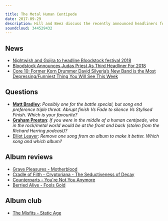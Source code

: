 ```yaml
---

title: The Metal Human Centipede
date: 2017-09-29
description: Hill and Beez discuss the recently announced headliners for Bloodstock 2018 and speculate on who might headline Download next year, they discuss the new track from former Korn drummer David Silveria’s band Core 10, there’s hilarious chat about who they’d have in their heavy metal human centipede, followed by reviews on new albums from Grave Pleasures, Cradle of Filth, Counterparts and Berried Alive, and Album Club this week is on the Misfits’ long lost debut album Static Age.
soundcloud: 344529432
---
```


## News

* [Nightwish and Gojira to headline Bloodstock festival 2018](http://teamrock.com/news/2017-08-12/nightwish-and-gojira-to-headline-bloodstock-festival-2018)
* [Bloodstock Announces Judas Priest As Third Headliner For 2018](http://www.bloodstock.uk.com/news/bloodstock-announces-judas-priest-as-third-headliner-for-2018)
* [Core 10: Former Korn Drummer David Silveria’s New Band is the Most Depressing/Funniest Thing You Will See This Week](http://www.metalsucks.net/2017/04/07/core-10-former-korn-drummer-david-silverias-new-band-is-the-most-depressingfunniest-thing-you-will-see-this-week/)

## Questions

* **[Matt Bradley](https://www.facebook.com/thatsnotmetalpodcast/posts/2182867711939761?comment_id=2182960985263767&comment_tracking=%7B%22tn%22%3A%22R5%22%7D)**: _Possibly one for the battle special, but song end preference triple threat. Abrupt finish Vs Fade to silence Vs Stylised Finish. Which is your favourite?_
* **[Graham Preston](https://www.facebook.com/thatsnotmetalpodcast/posts/2182867711939761?comment_id=2182869411939591&comment_tracking=%7B%22tn%22%3A%22R9%22%7D)**: _If you were in the middle of a human centipede, who in the rock/metal world would be at the front and back (stolen from the Richard Herring podcast)?_
* [Elliot Leaver](https://www.facebook.com/thatsnotmetalpodcast/posts/2182867711939761?comment_id=2182869121939620&comment_tracking=%7B%22tn%22%3A%22R9%22%7D): _Remove one song from an album to make it better. Which song and which album?_

## Album reviews

* [Grave Pleasures - Motherblood](https://itunes.apple.com/gb/album/motherblood/id1262214046)
* [Cradle of Filth - Cryptoriana - The Seductiveness of Decay](https://itunes.apple.com/gb/album/cryptoriana-the-seductiveness-of-decay/id1257704049)
* [Counterparts - You're Not You Anymore](https://itunes.apple.com/gb/album/youre-not-you-anymore/id1258679769)
* [Berried Alive - Fools Gold](https://itunes.apple.com/gb/album/fools-gold/id1257966955)

## Album club

* [The Misfits - Static Age](https://itunes.apple.com/gb/album/static-age/id724429372)
